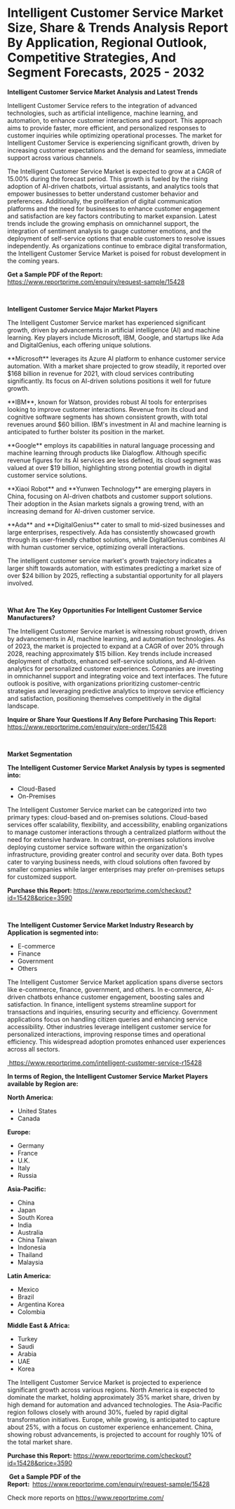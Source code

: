 <p><h1>Intelligent Customer Service Market Size, Share & Trends Analysis Report By Application, Regional Outlook, Competitive Strategies, And Segment Forecasts, 2025 - 2032</h1></p><p><strong>Intelligent Customer Service Market Analysis and Latest Trends</strong></p>
<p><p>Intelligent Customer Service refers to the integration of advanced technologies, such as artificial intelligence, machine learning, and automation, to enhance customer interactions and support. This approach aims to provide faster, more efficient, and personalized responses to customer inquiries while optimizing operational processes. The market for Intelligent Customer Service is experiencing significant growth, driven by increasing customer expectations and the demand for seamless, immediate support across various channels.</p><p>The Intelligent Customer Service Market is expected to grow at a CAGR of 15.00% during the forecast period. This growth is fueled by the rising adoption of AI-driven chatbots, virtual assistants, and analytics tools that empower businesses to better understand customer behavior and preferences. Additionally, the proliferation of digital communication platforms and the need for businesses to enhance customer engagement and satisfaction are key factors contributing to market expansion. Latest trends include the growing emphasis on omnichannel support, the integration of sentiment analysis to gauge customer emotions, and the deployment of self-service options that enable customers to resolve issues independently. As organizations continue to embrace digital transformation, the Intelligent Customer Service Market is poised for robust development in the coming years.</p></p>
<p><strong>Get a Sample PDF of the Report:&nbsp;</strong> <a href="https://www.reportprime.com/enquiry/request-sample/15428?utm_campaign=2110&utm_medium=2&utm_source=Github&utm_content=ia&utm_term=20032025&utm_id=intelligent-customer-service">https://www.reportprime.com/enquiry/request-sample/15428</a></p>
<p>&nbsp;</p>
<p><strong>Intelligent Customer Service Major Market Players</strong></p>
<p><p>The Intelligent Customer Service market has experienced significant growth, driven by advancements in artificial intelligence (AI) and machine learning. Key players include Microsoft, IBM, Google, and startups like Ada and DigitalGenius, each offering unique solutions.</p><p>**Microsoft** leverages its Azure AI platform to enhance customer service automation. With a market share projected to grow steadily, it reported over $168 billion in revenue for 2021, with cloud services contributing significantly. Its focus on AI-driven solutions positions it well for future growth.</p><p>**IBM**, known for Watson, provides robust AI tools for enterprises looking to improve customer interactions. Revenue from its cloud and cognitive software segments has shown consistent growth, with total revenues around $60 billion. IBM's investment in AI and machine learning is anticipated to further bolster its position in the market.</p><p>**Google** employs its capabilities in natural language processing and machine learning through products like Dialogflow. Although specific revenue figures for its AI services are less defined, its cloud segment was valued at over $19 billion, highlighting strong potential growth in digital customer service solutions.</p><p>**Xiaoi Robot** and **Yunwen Technology** are emerging players in China, focusing on AI-driven chatbots and customer support solutions. Their adoption in the Asian markets signals a growing trend, with an increasing demand for AI-driven customer service.</p><p>**Ada** and **DigitalGenius** cater to small to mid-sized businesses and large enterprises, respectively. Ada has consistently showcased growth through its user-friendly chatbot solutions, while DigitalGenius combines AI with human customer service, optimizing overall interactions.</p><p>The intelligent customer service market's growth trajectory indicates a larger shift towards automation, with estimates predicting a market size of over $24 billion by 2025, reflecting a substantial opportunity for all players involved.</p></p>
<p>&nbsp;</p>
<p><strong>What Are The Key Opportunities For Intelligent Customer Service Manufacturers?</strong></p>
<p><p>The Intelligent Customer Service market is witnessing robust growth, driven by advancements in AI, machine learning, and automation technologies. As of 2023, the market is projected to expand at a CAGR of over 20% through 2028, reaching approximately $15 billion. Key trends include increased deployment of chatbots, enhanced self-service solutions, and AI-driven analytics for personalized customer experiences. Companies are investing in omnichannel support and integrating voice and text interfaces. The future outlook is positive, with organizations prioritizing customer-centric strategies and leveraging predictive analytics to improve service efficiency and satisfaction, positioning themselves competitively in the digital landscape.</p></p>
<p><strong>Inquire or Share Your Questions If Any Before Purchasing This Report:</strong> <a href="https://www.reportprime.com/enquiry/pre-order/15428?utm_campaign=2110&utm_medium=2&utm_source=Github&utm_content=ia&utm_term=20032025&utm_id=intelligent-customer-service">https://www.reportprime.com/enquiry/pre-order/15428</a></p>
<p>&nbsp;</p>
<p><strong>Market Segmentation</strong></p>
<p><strong>The Intelligent Customer Service Market Analysis by types is segmented into:</strong></p>
<p><ul><li>Cloud-Based</li><li>On-Premises</li></ul></p>
<p><p>The Intelligent Customer Service market can be categorized into two primary types: cloud-based and on-premises solutions. Cloud-based services offer scalability, flexibility, and accessibility, enabling organizations to manage customer interactions through a centralized platform without the need for extensive hardware. In contrast, on-premises solutions involve deploying customer service software within the organization's infrastructure, providing greater control and security over data. Both types cater to varying business needs, with cloud solutions often favored by smaller companies while larger enterprises may prefer on-premises setups for customized support.</p></p>
<p><strong>Purchase this Report:&nbsp;</strong><a href="https://www.reportprime.com/checkout?id=15428&price=3590&utm_campaign=2110&utm_medium=2&utm_source=Github&utm_content=ia&utm_term=20032025&utm_id=intelligent-customer-service">https://www.reportprime.com/checkout?id=15428&price=3590</a></p>
<p>&nbsp;</p>
<p><strong>The Intelligent Customer Service Market Industry Research by Application is segmented into:</strong></p>
<p><ul><li>E-commerce</li><li>Finance</li><li>Government</li><li>Others</li></ul></p>
<p><p>The Intelligent Customer Service Market application spans diverse sectors like e-commerce, finance, government, and others. In e-commerce, AI-driven chatbots enhance customer engagement, boosting sales and satisfaction. In finance, intelligent systems streamline support for transactions and inquiries, ensuring security and efficiency. Government applications focus on handling citizen queries and enhancing service accessibility. Other industries leverage intelligent customer service for personalized interactions, improving response times and operational efficiency. This widespread adoption promotes enhanced user experiences across all sectors.</p></p>
<p><a href="https://www.reportprime.com/intelligent-customer-service-r15428?utm_campaign=2110&utm_medium=2&utm_source=Github&utm_content=ia&utm_term=20032025&utm_id=intelligent-customer-service">&nbsp;https://www.reportprime.com/intelligent-customer-service-r15428</a></p>
<p><strong>In terms of Region, the Intelligent Customer Service Market Players available by Region are:</strong></p>
<p>
    <p> <strong> North America: </strong>
        <ul>
            <li>United States</li>
            <li>Canada</li>
        </ul>
        </p> 
    <p> <strong> Europe: </strong>
        <ul>
            <li>Germany</li>
            <li>France</li>
            <li>U.K.</li>
            <li>Italy</li>
            <li>Russia</li>
        </ul>
        </p> 
    <p> <strong> Asia-Pacific: </strong>
        <ul>
            <li>China</li>
            <li>Japan</li>
            <li>South Korea</li>
            <li>India</li>
            <li>Australia</li>
            <li>China Taiwan</li>
            <li>Indonesia</li>
            <li>Thailand</li>
            <li>Malaysia</li>
        </ul>
        </p> 
    <p> <strong> Latin America: </strong>
        <ul>
            <li>Mexico</li>
            <li>Brazil</li>
            <li>Argentina Korea</li>
            <li>Colombia</li>
        </ul>
        </p> 
    <p> <strong> Middle East & Africa: </strong>
        <ul>
            <li>Turkey</li>
            <li>Saudi</li>
            <li>Arabia</li>
            <li>UAE</li>
            <li>Korea</li>
        </ul>
    </p>
    </p>
<p><p>The Intelligent Customer Service Market is projected to experience significant growth across various regions. North America is expected to dominate the market, holding approximately 35% market share, driven by high demand for automation and advanced technologies. The Asia-Pacific region follows closely with around 30%, fueled by rapid digital transformation initiatives. Europe, while growing, is anticipated to capture about 25%, with a focus on customer experience enhancement. China, showing robust advancements, is projected to account for roughly 10% of the total market share.</p></p>
<p><strong>Purchase this Report: </strong><a href="https://www.reportprime.com/checkout?id=15428&price=3590&utm_campaign=2110&utm_medium=2&utm_source=Github&utm_content=ia&utm_term=20032025&utm_id=intelligent-customer-service">https://www.reportprime.com/checkout?id=15428&price=3590</a></p>
<p>&nbsp;<strong>Get a Sample PDF of the Report:&nbsp;&nbsp;</strong><a href="https://www.reportprime.com/enquiry/request-sample/15428?utm_campaign=2110&utm_medium=2&utm_source=Github&utm_content=ia&utm_term=20032025&utm_id=intelligent-customer-service">https://www.reportprime.com/enquiry/request-sample/15428</a></p>
<p><strong></strong></p>
<p>Check more reports on <a href="https://www.reportprime.com/?utm_campaign=2110&utm_medium=2&utm_source=Github&utm_content=ia&utm_term=20032025&utm_id=intelligent-customer-service">https://www.reportprime.com/</a></p>